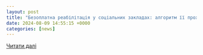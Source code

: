```yaml
---
layout: post
title: "Безоплатна реабілітація у соціальних закладах: алгоритм її проходження | Перший міський"
date: 2024-08-09 14:55:15 +0000
categories: [news]
---
```


[Читати далі](https://one.kr.ua/news/54468)
